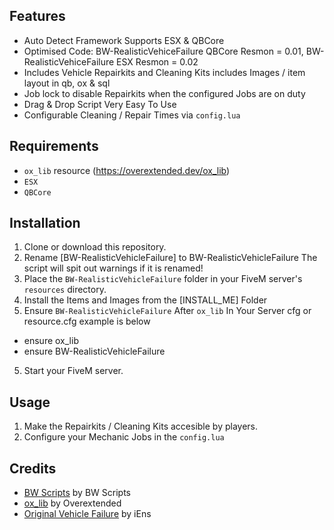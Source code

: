 ## Features

- Auto Detect Framework Supports ESX & QBCore
- Optimised Code:
BW-RealisticVehiceFailure QBCore Resmon = 0.01,
BW-RealisticVehiceFailure ESX Resmon = 0.02
- Includes Vehicle Repairkits and Cleaning Kits includes Images / item layout in qb, ox & sql
- Job lock to disable Repairkits when the configured Jobs are on duty 
- Drag & Drop Script Very Easy To Use
- Configurable Cleaning / Repair Times via `config.lua`

## Requirements
- `ox_lib` resource (https://overextended.dev/ox_lib)
- `ESX`
- `QBCore`

## Installation

1. Clone or download this repository.
2. Rename [BW-RealisticVehicleFailure] to BW-RealisticVehicleFailure The script will spit out warnings if it is renamed!
3. Place the `BW-RealisticVehicleFailure` folder in your FiveM server's `resources` directory.
4. Install the Items and Images from the [INSTALL_ME] Folder
5. Ensure `BW-RealisticVehicleFailure` After `ox_lib` In Your Server cfg or resource.cfg example is below

- ensure ox_lib
- ensure BW-RealisticVehicleFailure

5. Start your FiveM server.

## Usage

1. Make the Repairkits / Cleaning Kits accesible by players.
2. Configure your Mechanic Jobs in the `config.lua`

## Credits
- [BW Scripts](https://discord.gg/Dw569n9d5C) by BW Scripts
- [ox_lib](https://overextended.dev/ox_lib) by Overextended
- [Original Vehicle Failure](https://github.com/iEns/RealisticVehicleFailure) by iEns
